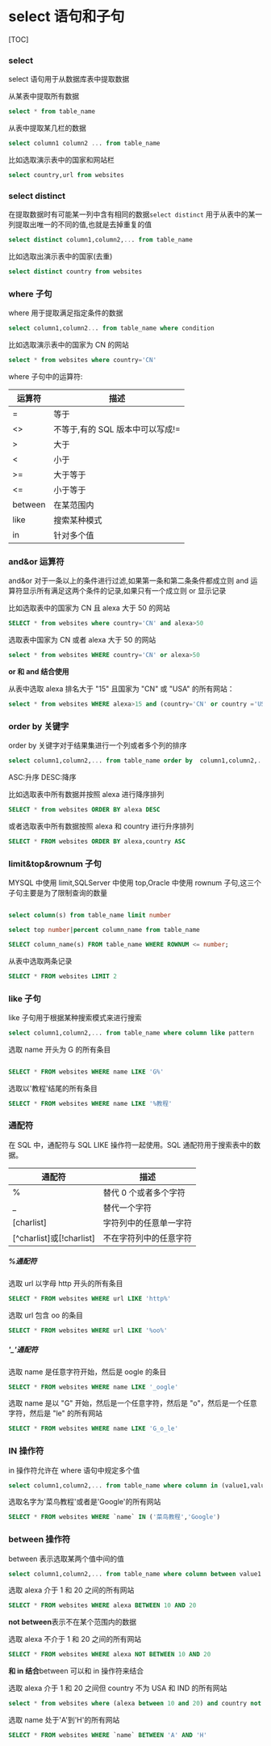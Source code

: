 # select 语句和子句

[TOC]

### select

select 语句用于从数据库表中提取数据

从某表中提取所有数据

```sql
select * from table_name
```

从表中提取某几栏的数据

```sql
select column1 column2 ... from table_name
```

比如选取演示表中的国家和网站栏

```sql
select country,url from websites
```

### select distinct

在提取数据时有可能某一列中含有相同的数据`select distinct` 用于从表中的某一列提取出唯一的不同的值,也就是去掉重复的值

```sql
select distinct column1,column2,... from table_name
```

比如选取出演示表中的国家(去重)

```sql
select distinct country from websites
```

### where 子句

where 用于提取满足指定条件的数据

```sql
select column1,column2... from table_name where condition
```

比如选取演示表中的国家为 CN 的网站

```sql
select * from websites where country='CN'
```

where 子句中的运算符:

| 运算符  | 描述                             |
| ------- | -------------------------------- |
| =       | 等于                             |
| <>      | 不等于,有的 SQL 版本中可以写成!= |
| >       | 大于                             |
| <       | 小于                             |
| >=      | 大于等于                         |
| <=      | 小于等于                         |
| between | 在某范围内                       |
| like    | 搜索某种模式                     |
| in      | 针对多个值                       |

### and&or 运算符

and&or 对于一条以上的条件进行过滤,如果第一条和第二条条件都成立则 and 运算符显示所有满足这两个条件的记录,如果只有一个成立则 or 显示记录

比如选取表中的国家为 CN 且 alexa 大于 50 的网站

```sql
SELECT * from websites where country='CN' and alexa>50
```

选取表中国家为 CN 或者 alexa 大于 50 的网站

```sql
select * from websites WHERE country='CN' or alexa>50
```

**or 和 and 结合使用**

从表中选取 alexa 排名大于 "15" 且国家为 "CN" 或 "USA" 的所有网站：

```sql
select * from websites WHERE alexa>15 and (country='CN' or country ='USA')
```

### order by 关键字

order by 关键字对于结果集进行一个列或者多个列的排序

```sql
select column1,column2,... from table_name order by  column1,column2,... ASC|DESC

```

ASC:升序
DESC:降序

比如选取表中所有数据并按照 alexa 进行降序排列

```sql
SELECT * from websites ORDER BY alexa DESC
```

或者选取表中所有数据按照 alexa 和 country 进行升序排列

```sql
SELECT * FROM websites ORDER BY alexa,country ASC
```

### limit&top&rownum 子句

MYSQL 中使用 limit,SQLServer 中使用 top,Oracle 中使用 rownum 子句,这三个子句主要是为了限制查询的数量

```sql

select column(s) from table_name limit number

select top number|percent column_name from table_name

SELECT column_name(s) FROM table_name WHERE ROWNUM <= number;
```

从表中选取两条记录

```sql
SELECT * FROM websites LIMIT 2
```

### like 子句

like 子句用于根据某种搜索模式来进行搜索

```sql
select column1,column2,... from table_name where column like pattern
```

选取 name 开头为 G 的所有条目

```sql

SELECT * FROM websites WHERE name LIKE 'G%'
```

选取以'教程'结尾的所有条目

```sql
SELECT * FROM websites WHERE name LIKE '%教程'
```

### 通配符

在 SQL 中，通配符与 SQL LIKE 操作符一起使用。SQL 通配符用于搜索表中的数据。

| 通配符                   | 描述                   |
| ------------------------ | ---------------------- |
| %                        | 替代 0 个或者多个字符  |
| \_                       | 替代一个字符           |
| [charlist]               | 字符列中的任意单一字符 |
| [^charlist]或[!charlist] | 不在字符列中的任意字符 |

##### %通配符

选取 url 以字母 http 开头的所有条目

```sql
SELECT * FROM websites WHERE url LIKE 'http%'
```

选取 url 包含 oo 的条目

```sql
SELECT * FROM websites WHERE url LIKE '%oo%'
```

##### '\_'通配符

选取 name 是任意字符开始，然后是 oogle 的条目

```sql
SELECT * FROM websites WHERE name LIKE '_oogle'
```

选取 name 是以 "G" 开始，然后是一个任意字符，然后是 "o"，然后是一个任意字符，然后是 "le" 的所有网站

```sql
SELECT * FROM websites WHERE name LIKE 'G_o_le'
```

### IN 操作符

in 操作符允许在 where 语句中规定多个值

```sql
select column1,column2,... from table_name where column in (value1,value2,...)
```

选取名字为'菜鸟教程'或者是'Google'的所有网站

```sql
SELECT * FROM websites WHERE `name` IN ('菜鸟教程','Google')
```

### between 操作符

between 表示选取某两个值中间的值

```sql
select column1,column2,... from table_name where column between value1 and value2

```

选取 alexa 介于 1 和 20 之间的所有网站

```sql
SELECT * FROM websites WHERE alexa BETWEEN 10 AND 20
```

**not between**表示不在某个范围内的数据

选取 alexa 不介于 1 和 20 之间的所有网站

```sql
SELECT * FROM websites WHERE alexa NOT BETWEEN 10 AND 20
```

**和 in 结合**between 可以和 in 操作符来结合

选取 alexa 介于 1 和 20 之间但 country 不为 USA 和 IND 的所有网站

```sql
select * from websites where (alexa between 10 and 20) and country not in ('USA','IND')
```

选取 name 处于'A'到'H'的所有网站

```sql
SELECT * FROM websites WHERE `name` BETWEEN 'A' AND 'H'
```
